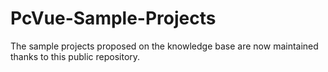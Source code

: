 # PcVue-Sample-Projects
The sample projects proposed on the knowledge base are now maintained thanks to this public repository.
